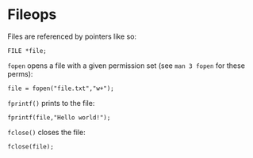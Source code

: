 # Fileops

Files are referenced by pointers like so:

`FILE *file;`

`fopen` opens a file with a given permission set (see `man 3 fopen` for these perms):

`file = fopen("file.txt","w+");`

`fprintf()` prints to the file:

`fprintf(file,"Hello world!");`

`fclose()` closes the file:

`fclose(file);`

